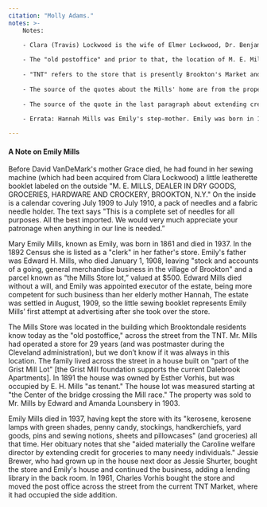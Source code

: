 ```yaml
---
citation: "Molly Adams."
notes: >- 
    Notes:
    
    - Clara (Travis) Lockwood is the wife of Elmer Lockwood, Dr. Benjamin Lockwood's son.

    - The "old postoffice" and prior to that, the location of M. E. Mills, is present-day 484 Brooktondale Road.
  
    - "TNT" refers to the store that is presently Brookton's Market and was owned by the Mulks' in early 1900's.  
    
    - The source of the quotes about the Mills' home are from the property deeds of the time. 
    
    - The source of the quote in the last paragraph about extending credit is taken from E. D. Shurter's tribute in the Ithaca Journal.
    
    - Errata: Hannah Mills was Emily's step-mother. Emily was born in 1858.

---
```

#### A Note on Emily Mills

Before David VanDeMark's mother Grace died, he had found in her sewing
machine (which had been acquired from Clara Lockwood) a little leatherette booklet
labeled on the outside "M. E. MILLS, DEALER IN DRY GOODS, GROCERIES, HARDWARE
AND CROCKERY, BROOKTON, N.Y." On the inside is a calendar covering July 1909 to
July 1910, a pack of needles and a fabric needle holder. The text says "This is a
complete set of needles for all purposes. All the best imported. We would very much
appreciate your patronage when anything in our line is needed.”

Mary Emily Mills, known as Emily, was born in 1861 and died in 1937. In the
1892 Census she is listed as a "clerk" in her father's store. Emily's father was Edward
H. Mills, who died January 1, 1908, leaving "stock and accounts of a going, general
merchandise business in the village of Brookton" and a parcel known as “the Mills
Store lot,” valued at $500. Edward Mills died without a will, and Emily was appointed
executor of the estate, being more competent for such business than her elderly
mother Hannah, The estate was settled in August, 1909, so the little sewing booklet
represents Emily Mills’ first attempt at advertising after she took over the store.

The Mills Store was located in the building which Brooktondale residents know
today as the "old postoffice," across the street from the TNT. Mr. Mills had operated a
store for 29 years (and was postmaster during the Cleveland administration), but we
don’t know if it was always in this location. The family lived across the street in a
house built on "part of the Grist Mill Lot" [the Grist Mill foundation supports the
current Dalebrook Apartments]. In 1891 the house was owned by Esther Vorhis, but
was occupied by E. H. Mills "as tenant." The house lot was measured starting at "the
Center of the bridge crossing the Mill race." The property was sold to Mr. Mills by
Edward and Amanda Lounsbery in 1903.

Emily Mills died in 1937, having kept the store with its "kerosene, kerosene
lamps with green shades, penny candy, stockings, handkerchiefs, yard goods, pins
and sewing notions, sheets and pillowcases" (and groceries) all that time. Her
obituary notes that she "aided materially the Caroline welfare director by extending
credit for groceries to many needy individuals." Jessie Brewer, who had grown up in
the house next door as Jessie Shurter, bought the store and Emily's house and 
continued the business, adding a lending library in the back room. In 1961, Charles
Vorhis bought the store and moved the post office across the street from the current
TNT Market, where it had occupied the side addition.
